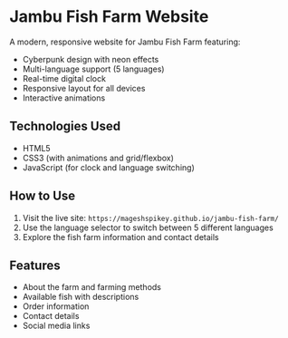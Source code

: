 # Jambu Fish Farm Website

A modern, responsive website for Jambu Fish Farm featuring:
- Cyberpunk design with neon effects
- Multi-language support (5 languages)
- Real-time digital clock
- Responsive layout for all devices
- Interactive animations

## Technologies Used
- HTML5
- CSS3 (with animations and grid/flexbox)
- JavaScript (for clock and language switching)

## How to Use
1. Visit the live site: `https://mageshspikey.github.io/jambu-fish-farm/`
2. Use the language selector to switch between 5 different languages
3. Explore the fish farm information and contact details

## Features
- About the farm and farming methods
- Available fish with descriptions
- Order information
- Contact details
- Social media links
